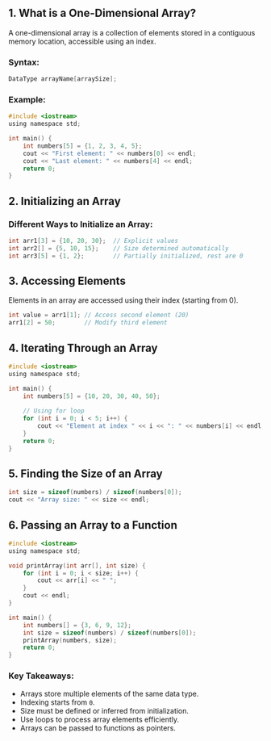 ## 1. What is a One-Dimensional Array?
A one-dimensional array is a collection of elements stored in a contiguous memory location, accessible using an index.

### Syntax:
```c
DataType arrayName[arraySize];
```

### Example:
```c
#include <iostream>
using namespace std;

int main() {
    int numbers[5] = {1, 2, 3, 4, 5};
    cout << "First element: " << numbers[0] << endl;
    cout << "Last element: " << numbers[4] << endl;
    return 0;
}
```

## 2. Initializing an Array
### Different Ways to Initialize an Array:
```c
int arr1[3] = {10, 20, 30};  // Explicit values
int arr2[] = {5, 10, 15};    // Size determined automatically
int arr3[5] = {1, 2};        // Partially initialized, rest are 0
```

## 3. Accessing Elements
Elements in an array are accessed using their index (starting from 0).
```c
int value = arr1[1]; // Access second element (20)
arr1[2] = 50;        // Modify third element
```

## 4. Iterating Through an Array
```c
#include <iostream>
using namespace std;

int main() {
    int numbers[5] = {10, 20, 30, 40, 50};
    
    // Using for loop
    for (int i = 0; i < 5; i++) {
        cout << "Element at index " << i << ": " << numbers[i] << endl;
    }
    return 0;
}
```

## 5. Finding the Size of an Array
```c
int size = sizeof(numbers) / sizeof(numbers[0]);
cout << "Array size: " << size << endl;
```

## 6. Passing an Array to a Function
```c
#include <iostream>
using namespace std;

void printArray(int arr[], int size) {
    for (int i = 0; i < size; i++) {
        cout << arr[i] << " ";
    }
    cout << endl;
}

int main() {
    int numbers[] = {3, 6, 9, 12};
    int size = sizeof(numbers) / sizeof(numbers[0]);
    printArray(numbers, size);
    return 0;
}
```

### Key Takeaways:
- Arrays store multiple elements of the same data type.
- Indexing starts from `0`.
- Size must be defined or inferred from initialization.
- Use loops to process array elements efficiently.
- Arrays can be passed to functions as pointers.

